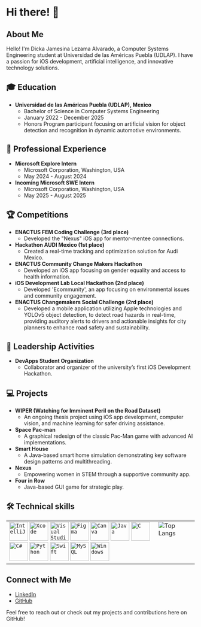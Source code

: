 # Hi there! :wave:

## About Me

Hello! I'm Dicka Jamesina Lezama Alvarado, a Computer Systems Engineering student at Universidad de las Américas Puebla (UDLAP). I have a passion for iOS development, artificial intelligence, and innovative technology solutions.

## :mortar_board: Education

- **Universidad de las Américas Puebla (UDLAP), Mexico**
  - Bachelor of Science in Computer Systems Engineering
  - January 2022 - December 2025
  - Honors Program participant focusing on artificial vision for object detection and recognition in dynamic automotive environments.

## :briefcase: Professional Experience

- **Microsoft Explore Intern**
  - Microsoft Corporation, Washington, USA
  - May 2024 - August 2024
- **Incoming Microsoft SWE Intern**
  - Microsoft Corporation, Washington, USA
  - May 2025 - August 2025

## :trophy: Competitions

- **ENACTUS FEM Coding Challenge (3rd place)**
  - Developed the "Nexus" iOS app for mentor-mentee connections.
- **Hackathon AUDI Mexico (1st place)**
  - Created a real-time tracking and optimization solution for Audi Mexico.
- **ENACTUS Community Change Makers Hackathon**
  - Developed an iOS app focusing on gender equality and access to health information.
- **iOS Development Lab Local Hackathon (2nd place)**
  - Developed 'Ecommunity', an app focusing on environmental issues and community engagement.
- **ENACTUS Changemakers Social Challenge (2rd place)**
  - Developed a mobile application utilizing Apple technologies and YOLOv5 object detection, to detect road hazards in real-time, providing auditory alerts to drivers and actionable insights for city planners to enhance road safety and sustainability.

## :busts_in_silhouette: Leadership Activities

- **DevApps Student Organization**
  - Collaborator and organizer of the university’s first iOS Development Hackathon.

## :computer: Projects

- **WIPER (Watching for Imminent Peril on the Road Dataset)**
  - An ongoing thesis project using iOS app development, computer vision, and machine learning for safer driving assistance.
- **Space Pac-man**
  - A graphical redesign of the classic Pac-Man game with advanced AI implementations.
- **Smart House**
  - A Java-based smart home simulation demonstrating key software design patterns and multithreading.
- **Nexus**
  - Empowering women in STEM through a supportive community app.
- **Four in Row**
  - Java-based GUI game for strategic play.

## :hammer_and_wrench: Technical skills

<div align="center">
  <table>
    <tr>
      <td valign="top">
        <code><img width="50" src="https://user-images.githubusercontent.com/25181517/192108890-200809d1-439c-4e23-90d3-b090cf9a4eea.png" alt="IntelliJ" title="IntelliJ"/></code>
        <code><img width="50" src="https://user-images.githubusercontent.com/25181517/186711578-bf30cb30-40b7-4b45-95a5-bdf837c372e7.png" alt="Xcode" title="Xcode"/></code>
        <code><img width="50" src="https://user-images.githubusercontent.com/25181517/192108891-d86b6220-e232-423a-bf5f-90903e6887c3.png" alt="Visual Studio Code" title="Visual Studio Code"/></code>
        <code><img width="50" src="https://user-images.githubusercontent.com/25181517/189715289-df3ee512-6eca-463f-a0f4-c10d94a06b2f.png" alt="Figma" title="Figma"/></code>
        <code><img width="50" src="https://github.com/marwin1991/profile-technology-icons/assets/136815194/02494c7c-de6a-43a6-9293-6369696842ed" alt="Canva" title="Canva"/></code>
        <code><img width="50" src="https://user-images.githubusercontent.com/25181517/117201156-9a724800-adec-11eb-9a9d-3cd0f67da4bc.png" alt="Java" title="Java"/></code>
        <code><img width="50" src="https://user-images.githubusercontent.com/25181517/192106070-46255bcf-65e6-4c6b-a296-bf8d0d8fb2a7.png" alt="C" title="C"/></code>
        <code><img width="50" src="https://user-images.githubusercontent.com/25181517/121405384-444d7300-c95d-11eb-959f-913020d3bf90.png" alt="C#" title="C#"/></code>
        <code><img width="50" src="https://user-images.githubusercontent.com/25181517/183423507-c056a6f9-1ba8-4312-a350-19bcbc5a8697.png" alt="Python" title="Python"/></code>
        <code><img width="50" src="https://user-images.githubusercontent.com/25181517/121406389-6267a300-c95e-11eb-8d67-f1e22afe8aea.png" alt="Swift" title="Swift"/></code>
        <code><img width="50" src="https://user-images.githubusercontent.com/25181517/183896128-ec99105a-ec1a-4d85-b08b-1aa1620b2046.png" alt="MySQL" title="MySQL"/></code>
        <code><img width="50" src="https://user-images.githubusercontent.com/25181517/186884150-05e9ff6d-340e-4802-9533-2c3f02363ee3.png" alt="Windows" title="Windows"/></code>
      </td>
      <td valign="top">
        <img src="https://github-readme-stats.vercel.app/api/top-langs/?username=dj-lezama&layout=compact&theme=radical" alt="Top Langs" />
      <td/>
    </tr>
  </table>
</div>



## Connect with Me
- [LinkedIn](#)
- [GitHub](#)

Feel free to reach out or check out my projects and contributions here on GitHub!
